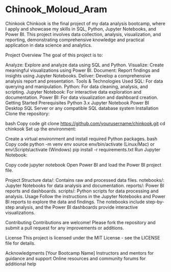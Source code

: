# Chinook_Moloud_Aram
Chinkook
Chinkook is the final project of my data analysis bootcamp, where I apply and showcase my skills in SQL, Python, Jupyter Notebooks, and Power BI. This project involves data collection, analysis, visualization, and reporting, demonstrating comprehensive knowledge and practical application in data science and analytics.

Project Overview
The goal of this project is to:

Analyze: Explore and analyze data using SQL and Python.
Visualize: Create meaningful visualizations using Power BI.
Document: Report findings and insights using Jupyter Notebooks.
Deliver: Develop a comprehensive analysis report and presentation.
Tools & Technologies Used
SQL: For data querying and manipulation.
Python: For data cleaning, analysis, and scripting.
Jupyter Notebook: For interactive data exploration and documentation.
Power BI: For data visualization and dashboard creation.
Getting Started
Prerequisites
Python 3.x
Jupyter Notebook
Power BI Desktop
SQL Server or any compatible SQL database system
Installation
Clone the repository:

bash
Copy code
git clone https://github.com/yourusername/chinkook.git
cd chinkook
Set up the environment:

Create a virtual environment and install required Python packages.
bash
Copy code
python -m venv env
source env/bin/activate (Linux/Mac) or env\Scripts\activate (Windows)
pip install -r requirements.txt
Run Jupyter Notebook:

Copy code
jupyter notebook
Open Power BI and load the Power BI project file.

Project Structure
data/: Contains raw and processed data files.
notebooks/: Jupyter Notebooks for data analysis and documentation.
reports/: Power BI reports and dashboards.
scripts/: Python scripts for data processing and analysis.
Usage
Follow the instructions in the Jupyter Notebooks and Power BI reports to explore the data and findings. The notebooks include step-by-step analysis, and the Power BI dashboards provide interactive visualizations.

Contributing
Contributions are welcome! Please fork the repository and submit a pull request for any improvements or additions.

License
This project is licensed under the MIT License - see the LICENSE file for details.

Acknowledgments
[Your Bootcamp Name]
Instructors and mentors for guidance and support
Online resources and community forums for additional help
